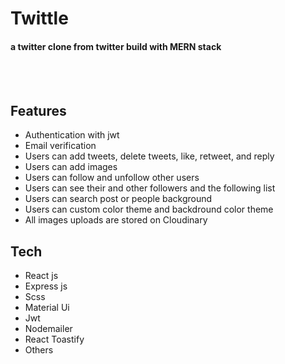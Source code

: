 # Twittle

#### a twitter clone from twitter build with MERN stack

<br>
<br>

## Features

- Authentication with jwt
- Email verification
- Users can add tweets, delete tweets, like, retweet, and reply
- Users can add images
- Users can follow and unfollow other users
- Users can see their and other followers and the following list
- Users can search post or people background
- Users can custom color theme and backdround color theme
- All images uploads are stored on Cloudinary

## Tech

- React js
- Express js
- Scss
- Material Ui
- Jwt
- Nodemailer
- React Toastify
- Others
